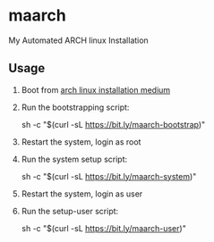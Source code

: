 # maarch

My Automated ARCH linux Installation

## Usage

1. Boot from [arch linux installation medium](https://wiki.archlinux.org/title/Installation_guide#Prepare_an_installation_medium)
2. Run the bootstrapping script:

   sh -c "$(curl -sL https://bit.ly/maarch-bootstrap)"

3. Restart the system, login as root
4. Run the system setup script:

   sh -c "$(curl -sL https://bit.ly/maarch-system)"

5. Restart the system, login as user
6. Run the setup-user script:

   sh -c "$(curl -sL https://bit.ly/maarch-user)"
